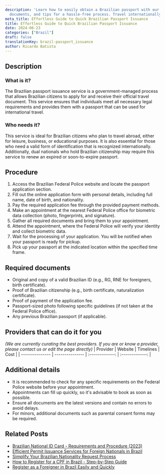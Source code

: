 ```yaml
---
description: 'Learn how to easily obtain a Brazilian passport with our guide: steps,
  documents, and tips for a hassle-free process. Travel internationally with ease!'
meta_title: Effortless Guide to Quick Brazilian Passport Issuance
title: Effortless Guide to Quick Brazilian Passport Issuance
date: 2024-06-23
categories: ["Brazil"]
draft: false
translationKey: brazil-passport_issuance
author: Ricardo Batista
---
```



## Description
### What is it?
The Brazilian passport issuance service is a government-managed process that allows Brazilian citizens to apply for and receive their official travel document. This service ensures that individuals meet all necessary legal requirements and provides them with a passport that can be used for international travel.

### Who needs it?
This service is ideal for Brazilian citizens who plan to travel abroad, either for leisure, business, or educational purposes. It is also essential for those who need a valid form of identification that is recognized internationally. Additionally, dual nationals who hold Brazilian citizenship may require this service to renew an expired or soon-to-expire passport.

## Procedure

1. Access the Brazilian Federal Police website and locate the passport application section.
2. Fill out the online application form with personal details, including full name, date of birth, and nationality.
3. Pay the required application fee through the provided payment methods.
4. Make an appointment at the nearest Federal Police office for biometric data collection (photo, fingerprints, and signature).
5. Gather all required documents and bring them to your appointment.
6. Attend the appointment, where the Federal Police will verify your identity and collect biometric data.
7. Wait for the processing of your application. You will be notified when your passport is ready for pickup.
8. Pick up your passport at the indicated location within the specified time frame.


## Required documents

- Original and copy of a valid Brazilian ID (e.g., RG, RNE for foreigners, birth certificate).
- Proof of Brazilian citizenship (e.g., birth certificate, naturalization certificate).
- Proof of payment of the application fee.
- Passport-sized photo following specific guidelines (if not taken at the Federal Police office).
- Any previous Brazilian passport (if applicable).


## Providers that can do it for you
_(We are currently curating the best providers. If you are or know a provider, please contact us or edit the page directly)_
| Provider        |     Website     |     Timelines    |       Cost      |
| --------------- | --------------- |  :-------------: | :-------------: |

## Additional details

- It is recommended to check for any specific requirements on the Federal Police website before your appointment.
- Appointments can fill up quickly, so it's advisable to book as soon as possible.
- Ensure all documents are the latest versions and contain no errors to avoid delays.
- For minors, additional documents such as parental consent forms may be required.

## Related Posts

- [Brazilian National ID Card - Requirements and Procedure (2023)](https://tramitit.com/guides/brazil/national_id/)
- [Efficient Permit Issuance Services for Foreign Nationals in Brazil](https://tramitit.com/guides/brazil/permit_issuance/)
- [Simplify Your Brazilian Nationality Request Process](https://tramitit.com/guides/brazil/nationality_request/)
- [How to Register for a CPF in Brazil - Step-by-Step Guide](https://tramitit.com/guides/brazil/cpf_registration/)
- [Register as a Foreigner in Brazil Easily and Quickly](https://tramitit.com/guides/brazil/foreigners_registration/)